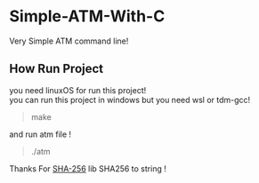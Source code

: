 # Simple-ATM-With-C

Very Simple ATM command line!

## How Run Project

you need linuxOS for run this project!  
you can run this project in windows but you need wsl or tdm-gcc!

> make

and run atm file !

> ./atm

Thanks For [SHA-256](https://github.com/983/SHA-256) lib SHA256 to string !
